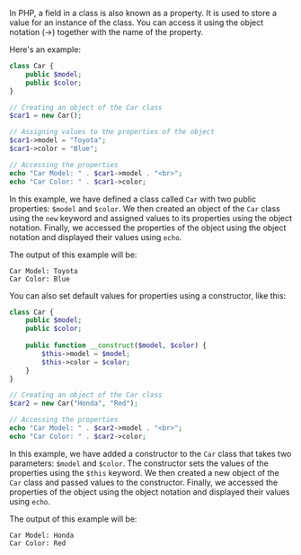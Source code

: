 In PHP, a field in a class is also known as a property. It is used to store a value for an instance of the class. You can access it using the object notation (->) together with the name of the property.

Here's an example:

```php
class Car {
    public $model;
    public $color;
}

// Creating an object of the Car class
$car1 = new Car();

// Assigning values to the properties of the object
$car1->model = "Toyota";
$car1->color = "Blue";

// Accessing the properties
echo "Car Model: " . $car1->model . "<br>";
echo "Car Color: " . $car1->color;
```

In this example, we have defined a class called `Car` with two public properties: `$model` and `$color`. We then created an object of the `Car` class using the `new` keyword and assigned values to its properties using the object notation. Finally, we accessed the properties of the object using the object notation and displayed their values using `echo`.

The output of this example will be:

```
Car Model: Toyota
Car Color: Blue
```

You can also set default values for properties using a constructor, like this:

```php
class Car {
    public $model;
    public $color;
    
    public function __construct($model, $color) {
        $this->model = $model;
        $this->color = $color;
    }
}

// Creating an object of the Car class 
$car2 = new Car("Honda", "Red");

// Accessing the properties
echo "Car Model: " . $car2->model . "<br>";
echo "Car Color: " . $car2->color;
```

In this example, we have added a constructor to the `Car` class that takes two parameters: `$model` and `$color`. The constructor sets the values of the properties using the `$this` keyword. We then created a new object of the `Car` class and passed values to the constructor. Finally, we accessed the properties of the object using the object notation and displayed their values using `echo`.

The output of this example will be:

```
Car Model: Honda
Car Color: Red
```